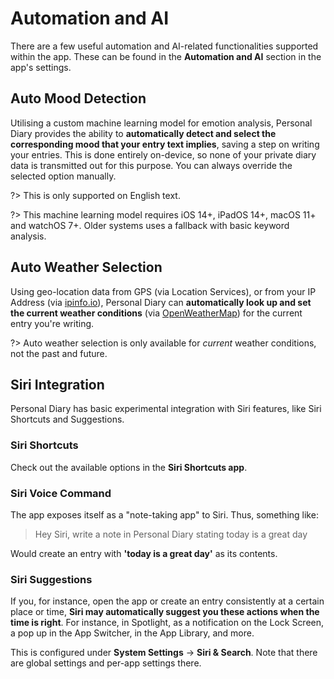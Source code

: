 # Automation and AI

There are a few useful automation and AI-related functionalities supported within the app. These can be found in the **Automation and AI** section in the app's settings.

## Auto Mood Detection

Utilising a custom machine learning model for emotion analysis, Personal Diary provides the ability to **automatically detect and select the corresponding mood that your entry text implies**, saving a step on writing your entries. This is done entirely on-device, so none of your private diary data is transmitted out for this purpose. You can always override the selected option manually.

?> This is only supported on English text.

?> This machine learning model requires iOS 14+, iPadOS 14+, macOS 11+ and watchOS 7+. Older systems uses a fallback with basic keyword analysis.

## Auto Weather Selection

Using geo-location data from GPS (via Location Services), or from your IP Address (via [ipinfo.io](https://ipinfo.io/)), Personal Diary can **automatically look up and set the current weather conditions** (via [OpenWeatherMap](https://openweathermap.org/)) for the current entry you're writing.

?> Auto weather selection is only available for _current_ weather conditions, not the past and future.

## Siri Integration

Personal Diary has basic experimental integration with Siri features, like Siri Shortcuts and Suggestions.

### Siri Shortcuts

Check out the available options in the **Siri Shortcuts app**.

### Siri Voice Command

The app exposes itself as a "note-taking app" to Siri. Thus, something like:

> Hey Siri, write a note in Personal Diary stating today is a great day

Would create an entry with **'today is a great day'** as its contents.

### Siri Suggestions

If you, for instance, open the app or create an entry consistently at a certain place or time, **Siri may automatically suggest you these actions when the time is right**. For instance, in Spotlight, as a notification on the Lock Screen, a pop up in the App Switcher, in the App Library, and more.

This is configured under **System Settings** &rarr; **Siri &amp; Search**. Note that there are global settings and per-app settings there.
